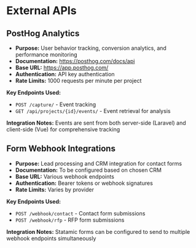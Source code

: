 # External APIs

## PostHog Analytics
- **Purpose:** User behavior tracking, conversion analytics, and performance monitoring
- **Documentation:** https://posthog.com/docs/api
- **Base URL:** https://app.posthog.com/
- **Authentication:** API key authentication
- **Rate Limits:** 1000 requests per minute per project

**Key Endpoints Used:**
- `POST /capture/` - Event tracking
- `GET /api/projects/{id}/events/` - Event retrieval for analysis

**Integration Notes:** Events are sent from both server-side (Laravel) and client-side (Vue) for comprehensive tracking

## Form Webhook Integrations
- **Purpose:** Lead processing and CRM integration for contact forms
- **Documentation:** To be configured based on chosen CRM
- **Base URL:** Various webhook endpoints
- **Authentication:** Bearer tokens or webhook signatures
- **Rate Limits:** Varies by provider

**Key Endpoints Used:**
- `POST /webhook/contact` - Contact form submissions
- `POST /webhook/rfp` - RFP form submissions

**Integration Notes:** Statamic forms can be configured to send to multiple webhook endpoints simultaneously